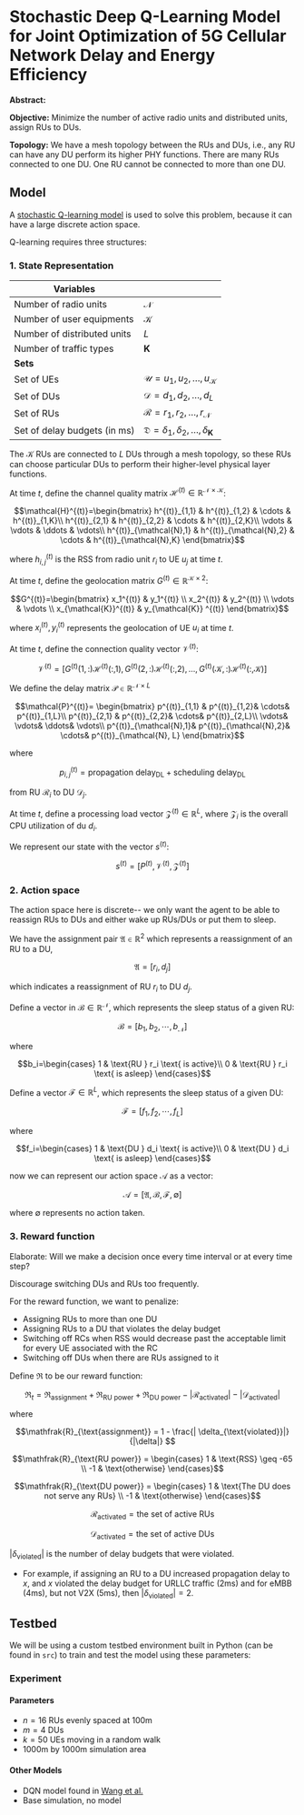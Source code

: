 # Stochastic Deep Q-Learning Model for Joint Optimization of 5G Cellular Network Delay and Energy Efficiency

**Abstract:** 

**Objective:** Minimize the number of active radio units and distributed units, assign RUs to DUs.

**Topology:** We have a mesh topology between the RUs and DUs, i.e., any RU can have any DU perform its higher PHY functions. There are many RUs connected to one DU. One RU cannot be connected to more than one DU.
## Model
A [stochastic Q-learning model](https://arxiv.org/abs/2405.10310) is used to solve this problem, because it can have a large discrete action space.

Q-learning requires three structures:
### 1. State Representation

| Variables                    |                                                              |
| ---------------------------- | ------------------------------------------------------------ |
| Number of radio units        | $\mathcal{N}$                                                |
| Number of user equipments    | $\mathcal{K}$                                                |
| Number of distributed units  | $L$                                                          |
| Number of traffic types      | $\mathbf{K}$                                                 |
| **Sets**                     |                                                              |
| Set of UEs                   | $\mathcal{U}=u_1, u_2, \dots, u_{\mathcal{K}}$               |
| Set of DUs                   | $\mathcal{D} = d_1,d_2,\dots,d_{L}$                          |
| Set of RUs                   | $\mathcal{R}=r_1,r_2,\dots,r_{\mathcal{N}}$                  |
| Set of delay budgets (in ms) | $\mathfrak{D} = \delta_1,\delta_2,\dots,\delta_{\mathbf{K}}$ |

The $\mathcal{K}$ RUs are connected to $L$ DUs through a mesh topology, so these RUs can choose particular DUs to perform their higher-level physical layer functions.

At time $t$, define the channel quality matrix $\mathcal{H}^{(t)} \in \mathbb{R}^{\mathcal{N} \times \mathcal{K}}$:

```math
\mathcal{H}^{(t)}=\begin{bmatrix}
h^{(t)}_{1,1} &  h^{(t)}_{1,2} &  \cdots &  h^{(t)}_{1,K}\\
h^{(t)}_{2,1} &  h^{(t)}_{2,2} &  \cdots &  h^{(t)}_{2,K}\\
\vdots  &  \vdots &  \ddots &  \vdots\\
h^{(t)}_{\mathcal{N},1} &  h^{(t)}_{\mathcal{N},2} & \cdots & h^{(t)}_{\mathcal{N},K}
\end{bmatrix}
```
where $h^{(t)}_{i,j}$ is the RSS from radio unit $r_i$ to UE $u_j$ at time $t$.

At time $t$, define the geolocation matrix $G^{(t)} \in \mathbb{R}^{\mathcal{K} \times 2}$:

```math
G^{(t)}=\begin{bmatrix}
x_1^{(t)} & y_1^{(t)} \\
x_2^{(t)} & y_2^{(t)} \\
\vdots & \vdots  \\
x_{\mathcal{K}}^{(t)} & y_{\mathcal{K}} ^{(t)}
\end{bmatrix}
```
where $x_i^{(t)}, y_i^{(t)}$ represents the geolocation of UE $u_i$ at time $t$.

At time $t$, define the connection quality vector $\mathcal{V}^{(t)}$:

```math
\mathcal{V}^{(t)}=[G^{(t)}(1,:)\mathcal{H}^{(t)}(:,1),G^{(t)}(2,:) \mathcal{H}^{(t)}(:,2),
\dots,
G^{(t)}(\mathcal{K},:) \mathcal{H}^{(t)}(:,\mathcal{K})]
```

We define the delay matrix $\mathcal{P} \in \mathbb{R}^{\mathcal{N} \times L}$
```math
\mathcal{P}^{(t)}=
\begin{bmatrix}
p^{(t)}_{1,1} &  p^{(t)}_{1,2}&  \cdots&  p^{(t)}_{1,L}\\
p^{(t)}_{2,1} &  p^{(t)}_{2,2}&  \cdots&  p^{(t)}_{2,L}\\
 \vdots&  \vdots&  \ddots&  \vdots\\
 p^{(t)}_{\mathcal{N},1}&  p^{(t)}_{\mathcal{N},2}&  \cdots& p^{(t)}_{\mathcal{N}, L}
\end{bmatrix}
```
where 

```math
p^{(t)}_{i,j}=\text{propagation delay}_\text{DL} + \text{scheduling delay}_\text{DL}
```
from RU $\mathcal{R}_i$ to DU $\mathcal{D}_j$.

At time $t$, define a processing load vector $\mathcal{Z}^{(t)} \in \mathbb{R}^L$, where $\mathcal{Z}_i$ is the overall CPU utilization of du $d_i$.


We represent our state with the vector $s^{(t)}$:
```math
s^{(t)}=
[
P^{(t)},
\mathcal{V}^{(t)},
\mathcal{Z}^{(t)}
]
```
### 2. Action space
The action space here is discrete-- we only want the agent to be able to reassign RUs to DUs and either wake up RUs/DUs or put them to sleep.

We have the assignment pair $\mathfrak{A} \in \mathbb{R}^{2}$ which represents a reassignment of an RU to a DU,
```math
\mathfrak{A}=

[r_i,d_j]
```
which indicates a reassignment of RU $r_i$ to DU $d_j$.

Define a vector in $\mathcal{B} \in \mathbb{R}^{\mathcal{N}}$, which represents the sleep status of a given RU:

```math
\mathcal{B}=[b_1,b_2,\cdots,b_{\mathcal{N}}]
```

where
```math
b_i=\begin{cases}
1 & \text{RU } r_i \text{ is active}\\
0 & \text{RU } r_i \text{ is asleep}
\end{cases}
```
Define a vector $\mathcal{F} \in \mathbb{R}^{L}$, which represents the sleep status of a given DU:
```math
\mathcal{F}=[f_1,f_2,\cdots,f_L]
```

where
```math
f_i=\begin{cases}
1 & \text{DU } d_i \text{ is active}\\
0 & \text{DU } d_i \text{ is asleep}
\end{cases}
```
now we can represent our action space $\mathcal{A}$ as a vector:

```math
\mathcal{A}=[\mathfrak{A},\mathcal{B},\mathcal{F}, \emptyset]
```

where $\emptyset$ represents no action taken.

### 3. Reward function
Elaborate: Will we make a decision once every time interval or at every time step?

Discourage switching DUs and RUs too frequently.

For the reward function, we want to penalize:
- Assigning RUs to more than one DU
- Assigning RUs to a DU that violates the delay budget 
- Switching off RCs when RSS would decrease past the acceptable limit for every UE associated with the RC
- Switching off DUs when there are RUs assigned to it

Define $\mathfrak{R}$ to be our reward function:
```math
\mathfrak{R}_t=\mathfrak{R}_{\text{assignment}} + \mathfrak{R}_{\text{RU power}} + \mathfrak{R}_{\text{DU power}}-|\mathcal{R}_\text{activated}|-|\mathcal{D}_\text{activated}|
```
where
```math
\mathfrak{R}_{\text{assignment}} = 1 -  \frac{| \delta_{\text{violated}}|}{|\delta|} 
```
```math
\mathfrak{R}_{\text{RU power}} = \begin{cases}
1 & \text{RSS} \geq -65 \\
-1 & \text{otherwise}
\end{cases}
```
```math
\mathfrak{R}_{\text{DU power}} = \begin{cases}
1 & \text{The DU does not serve any RUs} \\
-1 & \text{otherwise}
\end{cases}
```
```math
\mathcal{R}_\text{activated}=\text{the set of active RUs}
```
```math
\mathcal{D}_\text{activated}=\text{the set of active DUs}
```

$| \delta_{\text{violated}} |$ is the number of delay budgets that were violated.
- For example, if assigning an RU to a DU increased propagation delay to $x$, and $x$ violated the delay budget for URLLC traffic (2ms) and for eMBB (4ms), but not V2X (5ms), then $|\delta_{\text{violated}}|=2$.
## Testbed
We will be using a custom testbed environment built in Python (can be found in `src`) to train and test the model using these parameters:

### Experiment
#### Parameters
- $n=16$ RUs evenly spaced at 100m
- $m=4$ DUs
- $k=50$ UEs moving in a random walk
- 1000m by 1000m simulation area

#### Other Models
- DQN model found in [Wang et al.](https://ieeexplore.ieee.org/document/10942980)
- Base simulation, no model